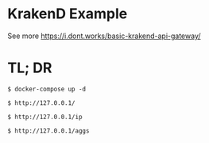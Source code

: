 # KrakenD Example

See more https://i.dont.works/basic-krakend-api-gateway/

# TL; DR

```
$ docker-compose up -d

$ http://127.0.0.1/

$ http://127.0.0.1/ip

$ http://127.0.0.1/aggs
```
